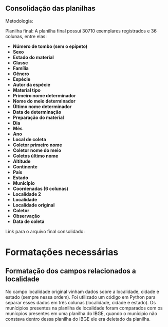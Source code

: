 ## Consolidação das planilhas

Metodologia:

Planilha final: A planilha final possui 30710 exemplares registrados e 36 colunas, entre elas:
- **Número de tombo (sem o epipeto)**
- **Sexo**
- **Estado do material**
- **Classe**
- **Família**
- **Gênero**
- **Espécie**
- **Autor da espécie**
- **Material tipo**
- **Primeiro nome determinador**
- **Nome do meio determinador**
- **Último nome determinador**
- **Data de determinação**
- **Preparação do material**
- **Dia**
- **Mês**
- **Ano**
- **Local de coleta**
- **Coletor primeiro nome**
- **Coletor nome do meio**
- **Coletos último nome**
- **Altitude**
- **Continente**
- **País**
- **Estado**
- **Município**
- **Coordenadas (6 colunas)**
- **Localidade 2**
- **Localidade**
- **Localidade original**
- **Coletor**
- **Observação**
- **Data de coleta**

Link para o arquivo final consolidado:

# Formatações necessárias

## Formatação dos campos relacionados a localidade
No campo localidade original vinham dados sobre a localidade, cidade e estado (sempre nessa ordem). Foi utilizado um código em Python para separar esses dados em três colunas (localidade, cidade e estado). Os munícipios presentes na planilha de localidade foram comparados com os munícpios presentes em uma planilha do IBGE, quando o munícipio não constava dentro dessa planilha do IBGE ele era deletado da planilha.
